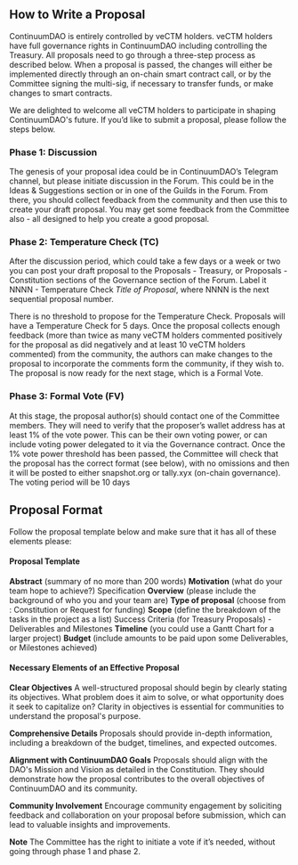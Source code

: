 
## How to Write a Proposal

ContinuumDAO is entirely controlled by veCTM holders. veCTM holders have full governance rights in ContinuumDAO including controlling the Treasury. All proposals need to go through a three-step process as described below. When a proposal is passed, the changes will either be implemented directly through an on-chain smart contract call, or by the Committee signing the multi-sig, if necessary to transfer funds, or make changes to smart contracts.


We are delighted to welcome all veCTM holders to participate in shaping ContinuumDAO's future. If you’d like to submit a proposal, please follow the steps below.


### Phase 1: Discussion

The genesis of your proposal idea could be in ContinuumDAO’s Telegram channel, but please initiate discussion in the Forum. This could be in the Ideas & Suggestions section or in one of the Guilds in the Forum. From there, you should collect feedback from the community and then use this to create your draft proposal. You may get some feedback from the Committee also - all designed to help you create a good proposal. 

### Phase 2: Temperature Check (TC)

After the discussion period, which could take a few days or a week or two you can post your draft proposal to the Proposals - Treasury, or Proposals - Constitution sections of the Governance section of the Forum. Label it NNNN - Temperature Check *Title of Proposal*, where NNNN is the next sequential proposal number.

There is no threshold to propose for the Temperature Check. Proposals will have a Temperature Check for 5 days. Once the proposal collects enough feedback (more than twice as many veCTM holders commented positively for the proposal as did negatively and at least 10 veCTM holders commented) from the community, the authors can make changes to the proposal to incorporate the comments form the community, if they wish to. The proposal is now ready for the next stage, which is a Formal Vote.

### Phase 3: Formal Vote (FV)

At this stage, the proposal author(s) should contact one of the Committee members. They will need to verify that the proposer’s wallet address has at least 1% of the vote power. This can be their own voting power, or can include voting power delegated to it via the Governance contract.
Once the 1% vote power threshold has been passed, the Committee will check that the proposal has the correct format (see below), with no omissions and then it will be posted to either snapshot.org or tally.xyx (on-chain governance). The voting period will be 10 days


## Proposal Format

Follow the proposal template below and make sure that it has all of these elements please:

#### Proposal Template

**Abstract** (summary of no more than 200 words)
**Motivation** (what do your team hope to achieve?)
Specification
**Overview** (please include the background of who you and your team are)
**Type of proposal** (choose from : Constitution or Request for funding)
**Scope** (define the breakdown of the tasks in the project as a list)
Success Criteria (for Treasury Proposals) - Deliverables and Milestones
**Timeline** (you could use a Gantt Chart for a larger project)
**Budget** (include amounts to be paid upon some Deliverables, or Milestones achieved)


#### Necessary Elements of an Effective Proposal

**Clear Objectives**
A well-structured proposal should begin by clearly stating its objectives. What problem does it aim to solve, or what opportunity does it seek to capitalize on? Clarity in objectives is essential for communities to understand the proposal's purpose.

**Comprehensive Details**
Proposals should provide in-depth information, including a breakdown of the budget, timelines, and expected outcomes.

**Alignment with ContinuumDAO Goals**
Proposals should align with the DAO's Mission and Vision as detailed in the Constitution. They should demonstrate how the proposal contributes to the overall objectives of ContinuumDAO and its community.

**Community Involvement**
Encourage community engagement by soliciting feedback and collaboration on your proposal before submission, which can lead to valuable insights and improvements.

**Note** 
The Committee has the right to initiate a vote if it’s needed, without going through phase 1 and phase 2.